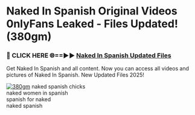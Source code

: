 # Naked In Spanish Original Videos 0nlyFans Leaked - Files Updated! (380gm)

<h3>🔴 CLICK HERE 🌐==►► <a href="https://tinyurl.com/up5wt9bj" rel="nofollow">Naked In Spanish Updated Files</a></h3>

Get Naked In Spanish and all content. Now you can access all videos and pictures of Naked In Spanish. New Updated Files 2025!

[![380gm](https://i.imgur.com/ABiUzMV.gif)](https://tinyurl.com/up5wt9bj)
naked spanish chicks<br>
naked women in spanish<br>
spanish for naked<br>
naked spanish